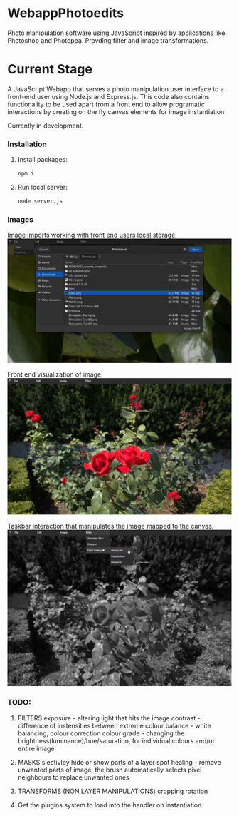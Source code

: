 # WebappPhotoedits
Photo manipulation software using JavaScript inspired by applications like Photoshop and Photopea.
Provding filter and image transformations.

# Current Stage
A JavaScript Webapp that serves a photo manipulation user interface to a front-end user using Node.js and Express.js. This code also contains functionality to be used apart from a front end to allow programatic interactions by creating on the fly canvas elements for image instantiation.

Currently in development.

### Installation
1. Install packages:
   ```bash
   npm i
   ```
2. Run local server:
   ```bash
   node server.js
   ```

### Images
Image imports working with front end users local storage.
![File Imports](./public/images/fileImportsOnUI.png)

Front end visualization of image.
![Image Import](./public/images/RosesOnImport.jpg)

Taskbar interaction that manipulates the image mapped to the canvas.
![Greyscaling](./public/images/RosesGreyscaleOnTaskbar.jpg)

### TODO:
1. FILTERS
exposure - altering light that hits the image
contrast - difference of instensities between extreme
colour balance - white balancing, colour correction
colour grade - changing the brightness(luminance)/hue/saturation, for individual colours and/or entire image

2. MASKS
slectivley hide or show parts of a layer
spot healing - remove unwanted parts of image, the brush automatically selects pixel neighbours to replace unwanted ones

3. TRANSFORMS (NON LAYER MANIPULATIONS)
cropping 
rotation

4. Get the plugins system to load into the handler on instantiation.